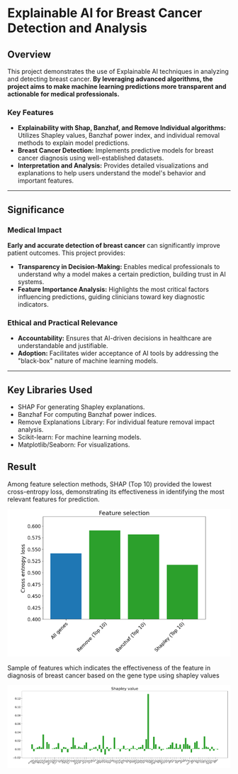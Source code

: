 # Explainable AI for Breast Cancer Detection and Analysis

## Overview
This project demonstrates the use of Explainable AI techniques in analyzing and detecting breast cancer. **By leveraging advanced algorithms, the project aims to make machine learning predictions more transparent and actionable for medical professionals.** 

### Key Features
- **Explainability with Shap, Banzhaf, and Remove Individual algorithms:** Utilizes Shapley values, Banzhaf power index, and individual removal methods to explain model predictions.
- **Breast Cancer Detection:** Implements predictive models for breast cancer diagnosis using well-established datasets.
- **Interpretation and Analysis:** Provides detailed visualizations and explanations to help users understand the model's behavior and important features.

---

## Significance

### Medical Impact
**Early and accurate detection of breast cancer** can significantly improve patient outcomes. This project provides:
- **Transparency in Decision-Making:** Enables medical professionals to understand why a model makes a certain prediction, building trust in AI systems.
- **Feature Importance Analysis:** Highlights the most critical factors influencing predictions, guiding clinicians toward key diagnostic indicators.


### Ethical and Practical Relevance
- **Accountability:** Ensures that AI-driven decisions in healthcare are understandable and justifiable.
- **Adoption:** Facilitates wider acceptance of AI tools by addressing the "black-box" nature of machine learning models.

---

## Key Libraries Used
- SHAP For generating Shapley explanations.
- Banzhaf For computing Banzhaf power indices.
- Remove Explanations Library: For individual feature removal impact analysis.
- Scikit-learn: For machine learning models.
- Matplotlib/Seaborn: For visualizations.

## Result
Among feature selection methods, SHAP (Top 10) provided the lowest cross-entropy loss, demonstrating its effectiveness in identifying the most relevant features for prediction.
<div align="left">
  <img src="ce.png" alt="Sample Predictions" width="600">
</div>

Sample of features which indicates the effectiveness of the feature in diagnosis of breast cancer based on the gene type using shapley values
<div align="left">
  <img src="shap.png" alt="Sample Predictions" width="1200">
</div>
